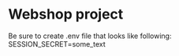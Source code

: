 # Webshop project

Be sure to create .env file that looks like following: \
SESSION_SECRET=some_text
